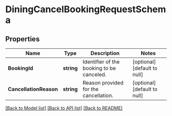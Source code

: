 # DiningCancelBookingRequestSchema

## Properties
Name | Type | Description | Notes
------------ | ------------- | ------------- | -------------
**BookingId** | **string** | Identifier of the booking to be canceled. | [optional] [default to null]
**CancellationReason** | **string** | Reason provided for the cancellation. | [optional] [default to null]

[[Back to Model list]](../README.md#documentation-for-models) [[Back to API list]](../README.md#documentation-for-api-endpoints) [[Back to README]](../README.md)

